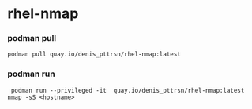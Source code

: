# rhel-nmap

### podman pull
`podman pull quay.io/denis_pttrsn/rhel-nmap:latest`

### podman run 
` podman run --privileged -it  quay.io/denis_pttrsn/rhel-nmap:latest nmap -sS <hostname>`


